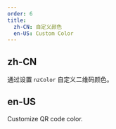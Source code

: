 ```yaml
---
order: 6
title:
  zh-CN: 自定义颜色
  en-US: Custom Color
---
```


## zh-CN

通过设置 `nzColor` 自定义二维码颜色。

## en-US

Customize QR code color.
